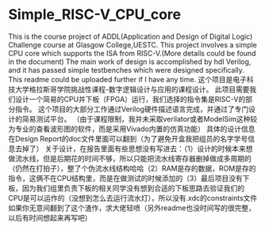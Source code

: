 # Simple_RISC-V_CPU_core
This is the course project of ADDL(Application and Design of Digital Logic) Challenge course at Glasgow College,UESTC. 
This project involves a simple CPU core which supports the ISA from RISC-V.(More details could be found in the document)
The main work of design is accomplished by hdl Verilog, and it has passed simple testbenches which were designed specifically.
This readme could be uploaded further if I have any time.
这个项目是电子科技大学格拉斯哥学院挑战性课程-数字逻辑设计与应用的课程设计。
此项目需要我们设计一个简易的CPU并下板（FPGA）运行，我们选择的指令集是RISC-V的部分指令。
这个项目的大部分工作通过Verilog硬件描述语言完成，并通过了专门设计的简易测试平台。
（由于课程限制，我并未采取verilator或者ModelSim这种较为专业的查看波形图的软件，而是采用Vivado内置的仿真功能）
具体的设计信息在Design Report的doc文件里面可以翻到（为了避免开盒我把组员的名字学号信息去掉了）
关于设计，在报告里面有些思想没有写进去：（1）设计的时候本来想做流水线，但是后期花的时间不够，所以只能把流水线寄存器删掉做成多周期的（仍然在打拍子），整了个伪流水线结构哈哈（2）RAM是存的数据，ROM是存的指令，这俩不在CPU结构里，而是在做测试的时候添加的（3）最后项目没有下板，因为我们组里负责下板的相关同学没有想到合适的下板思路去验证我们的CPU是可以运作的（没想到怎么去运行流水灯），所以没有.xdc的constraints文件
如果你无意间翻到了这个渣作，求大佬轻喷（另外readme也没时间写的很完整，以后有时间想起来再写吧）
